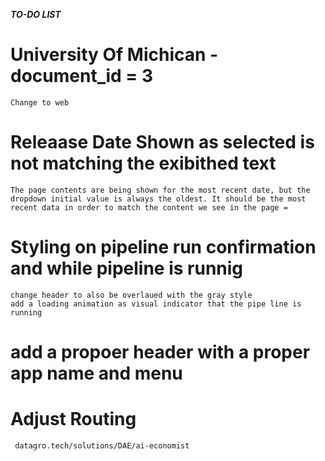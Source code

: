 
***TO-DO LIST***

# University Of Michican - document_id = 3
    Change to web
# Releaase Date Shown as selected is not matching the exibithed text
    The page contents are being shown for the most recent date, but the dropdown initial value is always the oldest. It should be the most recent data in order to match the content we see in the page =

# Styling on pipeline run confirmation and while pipeline is runnig
    change header to also be overlaued with the gray style
    add a loading animation as visual indicator that the pipe line is running 

# add a propoer header with a proper app name and menu

# Adjust Routing
     datagro.tech/solutions/DAE/ai-economist